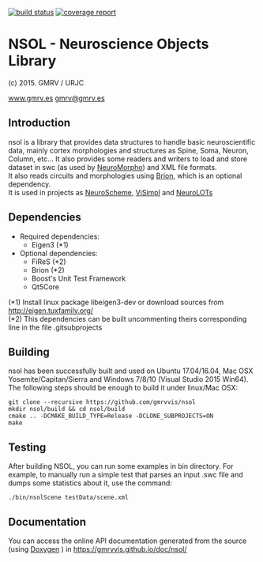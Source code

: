 [![build status](https://gitlab.gmrv.es/nsviz/nsol/badges/master/build.svg)](https://gitlab.gmrv.es/nsviz/nsol/commits/master)
[![coverage report](https://gitlab.gmrv.es/nsviz/nsol/badges/master/coverage.svg)](https://gitlab.gmrv.es/nsviz/nsol/commits/master)


# NSOL - Neuroscience Objects Library
(c) 2015. GMRV / URJC

www.gmrv.es
gmrv@gmrv.es

## Introduction

nsol is a library that provides data structures to handle basic neuroscientific 
data, mainly cortex morphologies and structures as Spine, Soma, Neuron, Column, etc...
It also provides some readers and writers to load and store dataset in swc 
(as used by [NeuroMorpho](http://neuromorpho.org/)) and XML file formats.   
It also reads circuits and morphologies using [Brion](https://github.com/BlueBrain/Brion),
which is an optional dependency.  
It is used in projects as
[NeuroScheme](https://hbp-hpc-platform.fz-juelich.de/?hbp_software=neuroscheme),
[ViSimpl](http://gmrv.es/visimpl/) and [NeuroLOTs](http://gmrv.es/neurotessmesh/)

## Dependencies

* Required dependencies:
    * Eigen3 (*1)
* Optional dependencies:
    * FiReS (*2)
    * Brion (*2)
    * Boost's Unit Test Framework
    * Qt5Core

(*1) Install linux package libeigen3-dev or download sources from http://eigen.tuxfamily.org/       
(*2) This dependencies can be built uncommenting theirs corresponding line in the file .gitsubprojects

## Building

nsol has been successfully built and used on Ubuntu 17.04/16.04, Mac OSX
Yosemite/Capitan/Sierra and Windows 7/8/10 (Visual Studio 2015 Win64). 
The following steps should be enough to build it under linux/Mac OSX:

~~~~~~~~~~~~~
git clone --recursive https://github.com/gmrvvis/nsol
mkdir nsol/build && cd nsol/build
cmake .. -DCMAKE_BUILD_TYPE=Release -DCLONE_SUBPROJECTS=ON
make
~~~~~~~~~~~~~

## Testing

After building NSOL, you can run some examples in bin directory.
For example, to manually run a simple test that parses an input .swc 
file and dumps some statistics about it, use the command:
~~~~~~~~~~~~~
./bin/nsolScene testData/scene.xml
~~~~~~~~~~~~~

## Documentation

You can access the online API documentation generated from the source 
(using [Doxygen](http://doxygen.org/) ) in 
https://gmrvvis.github.io/doc/nsol/

